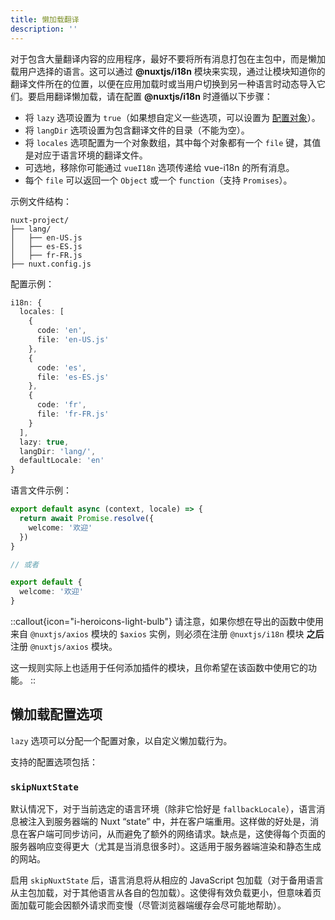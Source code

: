 ```yaml
---
title: 懒加载翻译
description: ''
---
```


对于包含大量翻译内容的应用程序，最好不要将所有消息打包在主包中，而是懒加载用户选择的语言。这可以通过 **@nuxtjs/i18n** 模块来实现，通过让模块知道你的翻译文件所在的位置，以便在应用加载时或当用户切换到另一种语言时动态导入它们。要启用翻译懒加载，请在配置 **@nuxtjs/i18n** 时遵循以下步骤：

- 将 `lazy` 选项设置为 `true`（如果想自定义一些选项，可以设置为 [配置对象](#lazy-configuration-options)）。
- 将 `langDir` 选项设置为包含翻译文件的目录（不能为空）。
- 将 `locales` 选项配置为一个对象数组，其中每个对象都有一个 `file` 键，其值是对应于语言环境的翻译文件。
- 可选地，移除你可能通过 `vueI18n` 选项传递给 vue-i18n 的所有消息。
- 每个 `file` 可以返回一个 `Object` 或一个 `function`（支持 `Promises`）。

示例文件结构：

```
nuxt-project/
├── lang/
│   ├── en-US.js
│   ├── es-ES.js
│   ├── fr-FR.js
├── nuxt.config.js
```

配置示例：

```ts {}[nuxt.config.ts]
i18n: {
  locales: [
    {
      code: 'en',
      file: 'en-US.js'
    },
    {
      code: 'es',
      file: 'es-ES.js'
    },
    {
      code: 'fr',
      file: 'fr-FR.js'
    }
  ],
  lazy: true,
  langDir: 'lang/',
  defaultLocale: 'en'
}
```

语言文件示例：

```ts {}[lang/en-US.ts]
export default async (context, locale) => {
  return await Promise.resolve({
    welcome: '欢迎'
  })
}

// 或者

export default {
  welcome: '欢迎'
}
```

::callout{icon="i-heroicons-light-bulb"}
请注意，如果你想在导出的函数中使用来自 `@nuxtjs/axios` 模块的 `$axios` 实例，则必须在注册 `@nuxtjs/i18n` 模块 **之后** 注册 `@nuxtjs/axios` 模块。

这一规则实际上也适用于任何添加插件的模块，且你希望在该函数中使用它的功能。
::

## 懒加载配置选项

`lazy` 选项可以分配一个配置对象，以自定义懒加载行为。

支持的配置选项包括：

### `skipNuxtState`

默认情况下，对于当前选定的语言环境（除非它恰好是 `fallbackLocale`），语言消息被注入到服务器端的 Nuxt “state” 中，并在客户端重用。这样做的好处是，消息在客户端可同步访问，从而避免了额外的网络请求。缺点是，这使得每个页面的服务器响应变得更大（尤其是当消息很多时）。这适用于服务器端渲染和静态生成的网站。

启用 `skipNuxtState` 后，语言消息将从相应的 JavaScript 包加载（对于备用语言从主包加载，对于其他语言从各自的包加载）。这使得有效负载更小，但意味着页面加载可能会因额外请求而变慢（尽管浏览器端缓存会尽可能地帮助）。